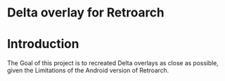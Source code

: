# Delta overlay for Retroarch
# Introduction
The Goal of this project is to recreated Delta overlays as close as possible, given the Limitations of the Android version of Retroarch.
